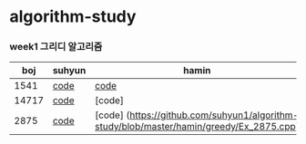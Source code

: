 # algorithm-study

### week1 그리디 알고리즘

boj| suhyun | hamin |
-|-|-
1541 | [code](https://github.com/suhyun1/algorithm-study/blob/master/suhyun/greedy/boj1451.cpp) | [code](https://github.com/suhyun1/algorithm-study/blob/master/hamin/greedy/Ex_1541.cpp) |
14717 |[code](https://github.com/suhyun1/algorithm-study/blob/master/suhyun/greedy/boj14717.cpp) | [code] |
2875 |[code](https://github.com/suhyun1/algorithm-study/blob/master/TestCommit.cpp) | [code] (https://github.com/suhyun1/algorithm-study/blob/master/hamin/greedy/Ex_2875.cpp) |
